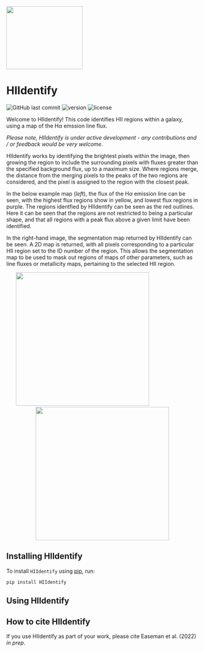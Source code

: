 <img src="https://github.com/b3than/PhD/blob/master/code/HIIdentify/Images/HIIdentify-logo.png" width="200" height="165">

# HIIdentify

![GitHub last commit](https://img.shields.io/github/last-commit/BethanEaseman/HIIdentify?style=plastic)
![version](https://img.shields.io/pypi/v/HIIdentify?style=plastic)
![license](https://img.shields.io/badge/license-%20%20GNU%20GPLv3%20-green?style=plastic)

Welcome to HIIdentify! This code identifies HII regions within a galaxy, using a map of the H$\alpha$ emssion line flux. 

*Please note, HIIdentify is under active development - any contributions and / or feedback would be very welcome*.

HIIdentify works by identifying the brightest pixels within the image, then growing the region to include the surrounding pixels with fluxes greater than the specified background flux, up to a maximum size. Where regions merge, the distance from the merging pixels to the peaks of the two regions are considered, and the pixel is assigned to the region with the closest peak. 

In the below example map (*left*), the flux of the H$\alpha$ emission line can be seen, with the highest flux regions show in yellow, and lowest flux regions in purple. The regions identfied by HIIdentify can be seen as the red outlines. Here it can be seen that the regions are not restricted to being a particular shape, and that all regions with a peak flux above a given limit have been identified. 

In the right-hand image, the segmentation map returned by HIIdentify can be seen. A 2D map is returned, with all pixels corresponding to a particular HII region set to the ID number of the region. This allows the segmentation map to be used to mask out regions of maps of other parameters, such as line fluxes or metallicity maps, pertaining to the selected HII region.

<p align="middle">
  <img src="https://github.com/b3than/PhD/blob/master/code/HIIdentify/Images/NGC1483_ha_regionoutline.png" height="350" />
  <img height="350" hspace="50"/>
  <img src="https://github.com/b3than/PhD/blob/master/code/HIIdentify/Images/NGC1483_SegmentationMap.png" height="350" /> 
</p>



## Installing HIIdentify

To install `HIIdentify` using [pip](https://pip.pypa.io/en/stable/), run:
```
pip install HIIdentify
```

## Using HIIdentify

## How to cite HIIdentify

If you use HIIdentify as part of your work, please cite Easeman et al. (2022) *in prep*.

